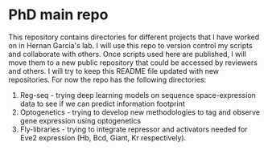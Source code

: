 # PhD main repo

This repository contains directories for different projects that I have worked on in Hernan Garcia's lab. I will use this repo to version control my scripts and collaborate with others. Once scripts used here are published, I will move them to a new public repository that could be accessed by reviewers and others. I will try to keep this README file updated with new repositories. For now the repo has the following directories: 

1. Reg-seq - trying deep learning models on sequence space-expression data to see if we can predict information footprint 
2. Optogenetics - trying to develop new methodologies to tag and observe gene expression using optogenetics 
3. Fly-libraries - trying to integrate repressor and activators needed for Eve2 expression (Hb, Bcd, Giant, Kr respectively). 
